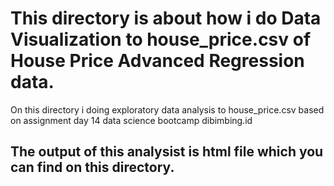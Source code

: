 # This directory is about how i do Data Visualization to house_price.csv of House Price Advanced Regression data.

On this directory i doing exploratory data analysis to house_price.csv based on assignment day 14 data science bootcamp dibimbing.id

## The output of this analysist is html file which you can find on this directory.
